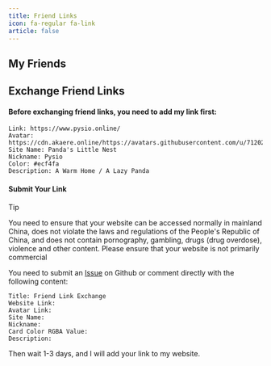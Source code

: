 ```yaml
---
title: Friend Links
icon: fa-regular fa-link
article: false
---
```


## My Friends

<VPCard
  title="233355607's Random Writing Site"
  desc="Writes everything to attract eating ("
  logo="https://camo.pysio.online/2582869ce65bdd55074968fe5afa63e45bc39542/68747470733a2f2f617661746172732e67697468756275736572636f6e74656e742e636f6d2f752f3831393631393632"
  link="https://www.233355607.xyz/"
  background="rgba(236, 244, 250)"
/>

<VPCard
  title="Fox Den"
  desc="Silly fox fox"
  logo="https://camo.pysio.online/d889f3b9c82dcae2c4a105169af9da2eec4ca190/68747470733a2f2f617661746172732e67697468756275736572636f6e74656e742e636f6d2f752f313835363633323132"
  link="https://www.yxixun1.icu/"
  background="rgba(250,236,244,1)"
/>

<VPCard
  title="Milu's Little Nest"
  desc="Giving up personality is no different from death"
  logo="https://camo.pysio.online/6aa5f4648011af44d8ce3773a4a07f1403ea71d6/68747470733a2f2f617661746172732e67697468756275736572636f6e74656e742e636f6d2f752f3832363934333130"
  link="https://www.milu.ink/"
  background="rgba(233,30,99,0.17)"
/>

<VPCard
  title="liuzhen932's Little Nest"
  desc="As long as you're willing to do it, there's nothing people can't master"
  logo="https://camo.pysio.online/f5b2d18e097cd11e815d993e01c1c1538ceba749/68747470733a2f2f617661746172732e67697468756275736572636f6e74656e742e636f6d2f752f313431383234343731"
  link="https://blog.liuzhen932.top/"
  background="rgba(33, 55, 145, 0.29)"
/>

<VPCard
  title="Zero Wolf's Little Nest"
  desc="Strive to move forward, even if there may not be light ahead"
  logo="https://camo.pysio.online/1e7b03ce0d003432924dfe7d298e8d9f09aa2074/68747470733a2f2f617661746172732e67697468756275736572636f6e74656e742e636f6d2f752f313432363533303335"
  link="https://zerowolf.cn/"
  background="rgba(236, 244, 250)"
/>

<VPCard
  title="Salt Wood's Little Broken Nest"
  desc="Making a comeback is unknown. ——Du Mu's << Inscription on Wujiang Pavilion >>"
  logo="https://camo.pysio.online/eb7a76fa20e787ccbce422fe00eb848338e4badf/68747470733a2f2f617661746172732e67697468756275736572636f6e74656e742e636f6d2f752f313035393830313631"
  link="https://ski.ink/"
  background="rgba(236, 244, 250)"
/>

<VPCard
  title="XiaoPang's Personal Blog"
  desc="Following dreams requires all your effort"
  logo="https://camo.pysio.online/6901dc880408e1bbe654e2fb5c65c12a84ca5118/68747470733a2f2f696d672e787064626b2e636f6d2f66696c652f696d676c6f6c2f696d672f6176617461722e6a7067"
  link="https://blog.xpdbk.com"
  background="rgba(236, 244, 250)"
/>

<VPCard
  title="GuDong Student"
  desc="Daily life of an independent developer"
  logo="https://camo.pysio.online/7a881ccc8a2db49de4909178ce7439c745185c90/68747470733a2f2f6775646f6e672e736974652f6173736574732f70726f66696c652f6775646f6e675f323032332e706e67"
  link="https://gudong.site/"
  background="rgba(236, 244, 250)"
/>

<VPCard
  title="Little Guy's Website"
  desc="Always believe beautiful things are about to happen"
  logo="https://camo.pysio.online/4a41f633fa63d3d710414dbf9e8ce0b52bfc8c4c/68747470733a2f2f6b6e6478687a2e636e2f66617669636f6e2e69636f"
  link="https://kndxhz.cn"
  background="rgba(20, 255, 134, 0.23)"
/>

<VPCard
  title="fishcpy's Little Broken Site"
  desc="Without indifference, there is no clear ambition; without tranquility, there is no far-reaching goal"
  logo="https://camo.pysio.online/d284a21a9ff53dc764df4d6aed98c688420ab102/68747470733a2f2f626c6f672e666973686370792e636e2f75706c6f61642f666973686370792d2545352538452538422545372542432541392e706e67"
  link="https://blog.fishcpy.cn/"
  background="rgba(255, 5, 172, 0.23)"
/>

<VPCard
  title="Hill233's Little Nest"
  desc="Just an ordinary blog"
  logo="https://camo.pysio.online/db21b0f6244025ac6227b58dd76c2efe3c8383ba/68747470733a2f2f712e716c6f676f2e636e2f673f623d7171266e6b3d3138353134363630353526733d363430"
  link="https://hill233.top/"
  background="rgba(236, 244, 250)"
/>

<VPCard
  title="yyyyt's Documentation Site"
  desc="Bad or Worse."
  logo="https://camo.pysio.online/e41bc5fa331baccf14d1639d0125894c2ca93389/68747470733a2f2f63662d696d672e79797979742e746f702f6176617461722f617661746172"
  link="https://docs.yyyyt.top/"
  background="rgba(236, 244, 250)"
/>

## Exchange Friend Links

#### Before exchanging friend links, you need to add my link first:

```text
Link: https://www.pysio.online/
Avatar: https://cdn.akaere.online/https://avatars.githubusercontent.com/u/71202163
Site Name: Panda's Little Nest
Nickname: Pysio
Color: #ecf4fa
Description: A Warm Home / A Lazy Panda
```
#### Submit Your Link

> [!tip]
> You need to ensure that your website can be accessed normally in mainland China, does not violate the laws and regulations of the People's Republic of China, and does not contain pornography, gambling, drugs (drug overdose), violence and other content.
> Please ensure that your website is not primarily commercial

You need to submit an [Issue](https://github.com/pysio2007/Vue-blog) on Github or comment directly with the following content:

```text
Title: Friend Link Exchange
Website Link:
Avatar Link:
Site Name:
Nickname:
Card Color RGBA Value:
Description:
```

Then wait 1-3 days, and I will add your link to my website. 